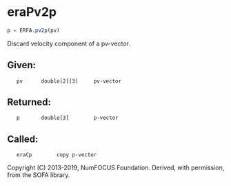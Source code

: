 # eraPv2p

```js
p = ERFA.pv2p(pv)
```

Discard velocity component of a pv-vector.

## Given:
```
   pv      double[2][3]     pv-vector
```

## Returned:
```
   p       double[3]        p-vector
```

## Called:
```
   eraCp        copy p-vector
```

Copyright (C) 2013-2019, NumFOCUS Foundation.
Derived, with permission, from the SOFA library.
